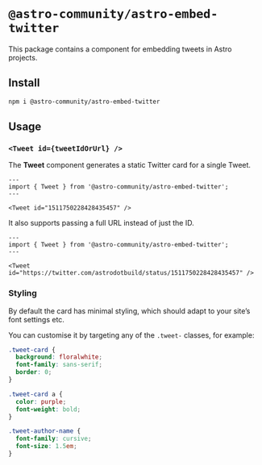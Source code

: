# `@astro-community/astro-embed-twitter`

This package contains a component for embedding tweets in Astro projects.

## Install

```bash
npm i @astro-community/astro-embed-twitter
```

## Usage

### `<Tweet id={tweetIdOrUrl} />`

The **Tweet** component generates a static Twitter card for a single Tweet.

```astro
---
import { Tweet } from '@astro-community/astro-embed-twitter';
---

<Tweet id="1511750228428435457" />
```

It also supports passing a full URL instead of just the ID.

```astro
---
import { Tweet } from '@astro-community/astro-embed-twitter';
---

<Tweet id="https://twitter.com/astrodotbuild/status/1511750228428435457" />
```

### Styling

By default the card has minimal styling, which should adapt to your site’s font settings etc.

You can customise it by targeting any of the `.tweet-` classes, for example:

```css
.tweet-card {
  background: floralwhite;
  font-family: sans-serif;
  border: 0;
}

.tweet-card a {
  color: purple;
  font-weight: bold;
}

.tweet-author-name {
  font-family: cursive;
  font-size: 1.5em;
}
```
